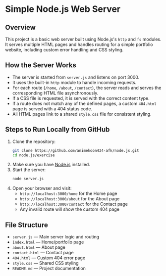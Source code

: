 # Simple Node.js Web Server

## Overview
This project is a basic web server built using Node.js's `http` and `fs` modules. It serves multiple HTML pages and handles routing for a simple portfolio website, including custom error handling and CSS styling.

## How the Server Works
- The server is started from `server.js` and listens on port 3000.
- It uses the built-in `http` module to handle incoming requests.
- For each route (`/home`, `/about`, `/contact`), the server reads and serves the corresponding HTML file asynchronously.
- If a CSS file is requested, it is served with the correct content type.
- If a route does not match any of the defined pages, a custom `404.html` page is served with a 404 status code.
- All HTML pages link to a shared `style.css` file for consistent styling.

## Steps to Run Locally from GitHub
1. Clone the repository:
	```sh
	git clone https://github.com/animekoon434-afk/node.js.git
	cd node.js/exercise
	```
2. Make sure you have [Node.js](https://nodejs.org/) installed.
3. Start the server:
	```sh
	node server.js
	```
4. Open your browser and visit:
	- `http://localhost:3000/home` for the Home page
	- `http://localhost:3000/about` for the About page
	- `http://localhost:3000/contact` for the Contact page
	- Any invalid route will show the custom 404 page

## File Structure
- `server.js` — Main server logic and routing
- `index.html` — Home/portfolio page
- `about.html` — About page
- `contact.html` — Contact page
- `404.html` — Custom 404 error page
- `style.css` — Shared CSS styling
- `README.md` — Project documentation
